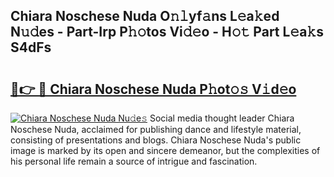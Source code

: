 ## Chiara Noschese Nuda O𝚗𝚕yf𝚊ns L𝚎a𝚔ed N𝚞𝚍es - Part-Irp P𝚑𝚘tos Vi𝚍𝚎o - H𝚘𝚝 Part L𝚎a𝚔s S4dFs

# <h2><a href="http://kf8g94.oniu.top/?m=Chiara+Noschese+Nuda">🔗👉 🔴 Chiara Noschese Nuda P𝚑ot𝚘𝚜 V𝚒d𝚎o</a></h2>

[![Chiara Noschese Nuda Nu𝚍e𝚜](https://i.imgur.com/0qMVB7G.gif)](http://kf8g94.oniu.top/?m=Chiara+Noschese+Nuda)
Social media thought leader Chiara Noschese Nuda, acclaimed for publishing dance and lifestyle material, consisting of presentations and blogs. Chiara Noschese Nuda's public image is marked by its open and sincere demeanor, but the complexities of his personal life remain a source of intrigue and fascination.  
